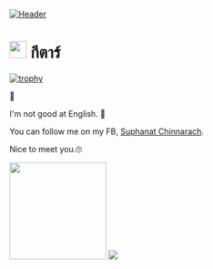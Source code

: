 [![Header](https://raw.githubusercontent.com/dudkinox/dudkinox/main/img/headerImage.jpeg "Header")](https://web.facebook.com/groups/625748778716789/?notif_id=1644983509296251&notif_t=group_r2j_approved&ref=notif)

# <img src="https://raw.githubusercontent.com/MartinHeinz/MartinHeinz/master/wave.gif" width="30px"> กีตาร์ 

[![trophy](https://github-profile-trophy.vercel.app/?username=dudkinox&theme=onedark)](https://github.com/ryo-ma/github-profile-trophy)
<!-- [![trophy](https://github-profile-trophy.vercel.app/?username=dudkinox)](https://github.com/ryo-ma/github-profile-trophy) -->

🤤

I'm not good at English. 🤔

You can follow me on my FB, [Suphanat Chinnarach](https://web.facebook.com/blind.vlltar).


Nice to meet you.🙄

<div>
  <img src="https://github-readme-stats.vercel.app/api?username=dudkinox&show_icons=true&theme=dark" height="170" />
  <img src="https://github-readme-stats.vercel.app/api/top-langs/?username=dudkinox&layout=compact&theme=dark" />
</div>
